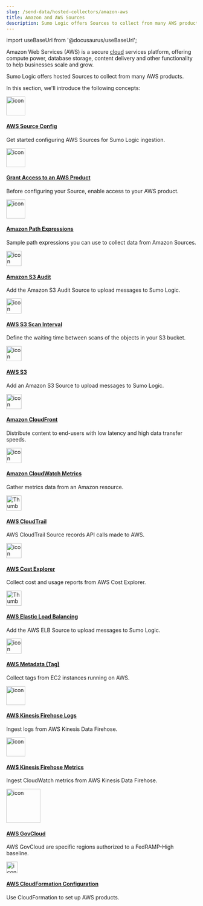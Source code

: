 ```yaml
---
slug: /send-data/hosted-collectors/amazon-aws
title: Amazon and AWS Sources
description: Sumo Logic offers Sources to collect from many AWS products.
---
```


import useBaseUrl from '@docusaurus/useBaseUrl';

Amazon Web Services (AWS) is a secure [cloud](https://aws.amazon.com/what-is-cloud-computing/) services platform, offering compute power, database storage, content delivery and other functionality to help businesses scale and grow.

Sumo Logic offers hosted Sources to collect from many AWS products.

In this section, we'll introduce the following concepts:

<div className="box-wrapper" markdown="1">
<div className="box smallbox1 card">
  <div className="container">
  <a href="/docs/send-data/hosted-collectors/amazon-aws/aws-sources"><img src='https://upload.wikimedia.org/wikipedia/commons/9/93/Amazon_Web_Services_Logo.svg' alt="icon" width="50"/><h4>AWS Source Config</h4></a>
  <p>Get started configuring AWS Sources for Sumo Logic ingestion.</p>
  </div>
</div>
<div className="box smallbox2 card">
  <div className="container">
  <a href="/docs/send-data/hosted-collectors/amazon-aws/grant-access-aws-product"><img src='https://upload.wikimedia.org/wikipedia/commons/9/93/Amazon_Web_Services_Logo.svg' alt="icon" width="50"/><h4>Grant Access to an AWS Product</h4></a>
  <p>Before configuring your Source, enable access to your AWS product.</p>
  </div>
</div>
<div className="box smallbox3 card">
  <div className="container">
  <a href="/docs/send-data/hosted-collectors/amazon-aws/amazon-path-expressions"><img src='https://upload.wikimedia.org/wikipedia/commons/9/93/Amazon_Web_Services_Logo.svg' alt="icon" width="50"/><h4>Amazon Path Expressions</h4></a>
  <p>Sample path expressions you can use to collect data from Amazon Sources.</p>
  </div>
</div>
<div className="box smallbox4 card">
  <div className="container">
  <a href="/docs/send-data/hosted-collectors/amazon-aws/amazon-s3-audit-source"><img src={useBaseUrl('img/integrations/amazon-aws/s3audit.png')} alt="icon" width="40"/><h4>Amazon S3 Audit</h4></a>
  <p>Add the Amazon S3 Audit Source to upload messages to Sumo Logic.</p>
  </div>
</div>
<div className="box smallbox5 card">
  <div className="container">
  <a href="/docs/send-data/hosted-collectors/amazon-aws/aws-s3-scan-interval-sources"><img src={useBaseUrl('img/integrations/amazon-aws/s3audit.png')} alt="icon" width="40"/><h4>AWS S3 Scan Interval</h4></a>
  <p>Define the waiting time between scans of the objects in your S3 bucket.</p>
  </div>
</div>
<div className="box smallbox6 card">
  <div className="container">
  <a href="/docs/send-data/hosted-collectors/amazon-aws/aws-s3-source"><img src={useBaseUrl('img/integrations/amazon-aws/s3audit.png')} alt="icon" width="40"/><h4>AWS S3</h4></a>
  <p>Add an Amazon S3 Source to upload messages to Sumo Logic.</p>
  </div>
</div>
<div className="box smallbox7 card">
  <div className="container">
  <a href="/docs/send-data/hosted-collectors/amazon-aws/amazon-cloudfront-source"><img src={useBaseUrl('img/integrations/amazon-aws/cloudfront.png')} alt="icon" width="40"/><h4>Amazon CloudFront</h4></a>
  <p>Distribute content to end-users with low latency and high data transfer speeds.</p>
  </div>
</div>
<div className="box smallbox8 card">
  <div className="container">
  <a href="/docs/send-data/hosted-collectors/amazon-aws/amazon-cloudwatch-source-metrics"><img src={useBaseUrl('img/send-data/cloudwatch-icon.png')} alt="icon" width="40"/><h4>Amazon CloudWatch Metrics</h4></a>
  <p>Gather metrics data from an Amazon resource.</p>
  </div>
</div>
<div className="box smallbox9 card">
  <div className="container">
  <a href="/docs/send-data/hosted-collectors/amazon-aws/aws-cloudtrail-source"><img src={useBaseUrl('img/send-data/cloudtrail-source.png')} alt="Thumbnail icon" width="40"/><h4>AWS CloudTrail</h4></a>
  <p>AWS CloudTrail Source records API calls made to AWS.</p>
  </div>
</div>
<div className="box smallbox10 card">
  <div className="container">
  <a href="/docs/send-data/hosted-collectors/amazon-aws/aws-cost-explorer-source"><img src='https://s3.amazonaws.com/app_icons/AWS_Cost_Explorer.png' alt="icon" width="40"/><h4>AWS Cost Explorer</h4></a>
  <p>Collect cost and usage reports from AWS Cost Explorer.</p>
  </div>
</div>
<div className="box smallbox11 card">
  <div className="container">
  <a href="/docs/send-data/hosted-collectors/amazon-aws/aws-elastic-load-balancing-source"><img src={useBaseUrl('img/integrations/amazon-aws/elb.png')} alt="Thumbnail icon" width="40"/><h4>AWS Elastic Load Balancing</h4></a>
  <p>Add the AWS ELB Source to upload messages to Sumo Logic.</p>
  </div>
</div>
<div className="box smallbox12 card">
  <div className="container">
  <a href="/docs/send-data/hosted-collectors/amazon-aws/aws-metadata-tag-source"><img src={useBaseUrl('img/send-data/aws-metadata-tag.png')} alt="icon" width="40"/><h4>AWS Metadata (Tag)</h4></a>
  <p>Collect tags from EC2 instances running on AWS.</p>
  </div>
</div>
<div className="box smallbox13 card">
  <div className="container">
  <a href="/docs/send-data/hosted-collectors/amazon-aws/aws-kinesis-firehose-logs-source"><img src={useBaseUrl('img/send-data/aws-kinesis-firehose-logs.png')} alt="icon" width="50"/><h4>AWS Kinesis Firehose Logs</h4></a>
  <p>Ingest logs from AWS Kinesis Data Firehose.</p>
  </div>
</div>
<div className="box smallbox14 card">
  <div className="container">
  <a href="/docs/send-data/hosted-collectors/amazon-aws/aws-kinesis-firehose-metrics-source"><img src={useBaseUrl('img/send-data/aws-kinesis-firehose-metrics.png')} alt="icon" width="50"/><h4>AWS Kinesis Firehose Metrics</h4></a>
  <p>Ingest CloudWatch metrics from AWS Kinesis Data Firehose.</p>
  </div>
</div>
<div className="box smallbox15 card">
  <div className="container">
  <a href="/docs/send-data/hosted-collectors/amazon-aws/collection-aws-govcloud"><img src={useBaseUrl('img/send-data/AWSGovCloudUS-Logo.jpeg')} alt="icon" width="90"/><h4>AWS GovCloud</h4></a>
  <p>AWS GovCloud are specific regions authorized to a FedRAMP-High baseline.</p>
  </div>
</div>
<div className="box smallbox16 card">
  <div className="container">
  <a href="/docs/send-data/hosted-collectors/amazon-aws/configure-your-aws-source-cloudformation"><img src={useBaseUrl('img/send-data/aws-cloudformation.svg')} alt="icon" width="30"/><h4>AWS CloudFormation Configuration</h4></a>
  <p>Use CloudFormation to set up AWS products.</p>
  </div>
</div>
</div>
